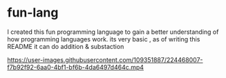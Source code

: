 # fun-lang

I created this fun programming language to gain a better understanding of how programming languages work.
its very basic , as of writing this README it can do addition & substaction

https://user-images.githubusercontent.com/109351887/224468007-f7b92f92-6aa0-4bf1-bf6b-4da6497d464c.mp4

